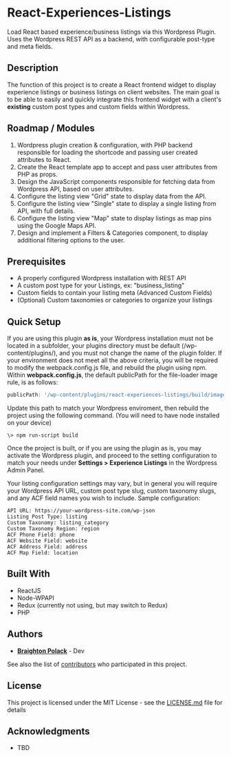 # React-Experiences-Listings
Load React based experience/business listings via this Wordpress Plugin. Uses the Wordpress REST API as a backend, with configurable post-type and meta fields.

## Description
The function of this project is to create a React frontend widget to display experience listings or business listings on client websites. The main goal is to be able to easily and quickly integrate this frontend widget with a client's **existing** custom post types and custom fields within Wordpress.

## Roadmap / Modules

1. Wordpress plugin creation & configuration, with PHP backend responsible for loading the shortcode and passing user created attributes to React.
2. Create the React template app to accept and pass user attributes from PHP as props.
3. Design the JavaScript components responsible for fetching data from Wordpress API, based on user attributes.
4. Configure the listing view "Grid" state to display data from the API.
5. Configure the listing view "Single" state to display a single listing from API, with full details.
6. Configure the listing view "Map" state to display listings as map pins using the Google Maps API.
7. Design and implement a Filters & Categories component, to display additional filtering options to the user.

## Prerequisites

* A properly configured Wordpress installation with REST API
* A custom post type for your Listings, ex: "business_listing"
* Custom fields to contain your listing meta (Advanced Custom Fields)
* (Optional) Custom taxonomies or categories to organize your listings

## Quick Setup
If you are using this plugin **as is**, your Wordpress installation must not be located in a subfolder, your plugins directory must be default (/wp-content/plugins/), and you must not change the name of the plugin folder.
If your environment does not meet all the above criteria, you will be required to modify the webpack.config.js file, and rebuild the plugin using npm. Within **webpack.config.js**, the default publicPath for the file-loader image rule, is as follows:

```javascript
publicPath: '/wp-content/plugins/react-experiences-listings/build/images'
```

Update this path to match your Wordpress enviroment, then rebuild the project using the following command. (You will need to have node installed on your device)

```
\> npm run-script build
```

Once the project is built, or if you are using the plugin as is, you may activate the Wordpress plugin, and proceed to the setting configuration to match your needs under **Settings > Experience Listings** in the Wordpress Admin Panel. 

Your listing configuration settings may vary, but in general you will require your Wordpress API URL, custom post type slug, custom taxonomy slugs, and any ACF field names you wish to include. Sample configuration:

```
API URL: https://your-wordpress-site.com/wp-json
Listing Post Type: listing
Custom Taxonomy: listing_category
Custom Taxonomy Region: region
ACF Phone Field: phone
ACF Website Field: website
ACF Address Field: address
ACF Map Field: location
```

## Built With

* ReactJS
* Node-WPAPI
* Redux (currently not using, but may switch to Redux)
* PHP

## Authors

* **[Braighton Polack](https://github.com/bpolack/)** - Dev

See also the list of [contributors](https://github.com/bpolack/React-Experiences-Listings/contributors) who participated in this project.

## License

This project is licensed under the MIT License - see the [LICENSE.md](LICENSE.md) file for details

## Acknowledgments

* TBD
